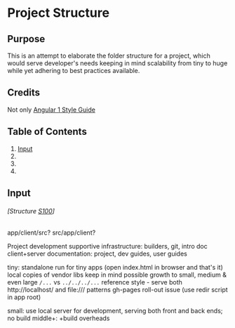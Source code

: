 # Project Structure

## Purpose

This is an attempt to elaborate the folder structure for a project, which would
serve developer's needs keeping in mind scalability from tiny to huge while yet
adhering to best practices available.

## Credits

Not only [Angular 1 Style Guide](https://github.com/johnpapa/angular-styleguide)



## Table of Contents
1. [Input](#input)
1.
1.
1.

## Input
###### [Structure [S100](#structure-s100)]


app/client/src?
src/app/client?


Project development supportive infrastructure: builders, git, intro doc
client+server
documentation: project, dev guides, user guides

tiny: standalone run for tiny apps (open index.html in browser and that's it)
      local copies of vendor libs
      keep in mind possible growth to small, medium & even large
      `/...` vs `../../../...` reference style - serve both http://localhost/ and file:/// patterns
      gh-pages roll-out issue (use redir script in app root)

small: use local server for development, serving both front and back ends; no build
middle+: +build overheads

